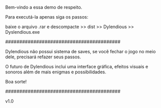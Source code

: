 Bem-vindo a essa demo de respeito.

Para executá-la apenas siga os passos:

baixe o arquivo .rar e descompacte >> dist >> Dylendious >> Dyslendious.exe

#########################################

Dylendious não possui sistema de saves, se você fechar o jogo no meio dele, precisará refazer seus passos.

O futuro de Dylendious inclui uma interface gráfica, efeitos visuais e sonoros além de mais enigmas e possibilidades.

Boa sorte!

#########################################

v1.0
